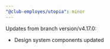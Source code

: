```yaml
---
"@club-employes/utopia": minor
---
```


Updates from branch version/v4.17.0:
- Design system components updated
